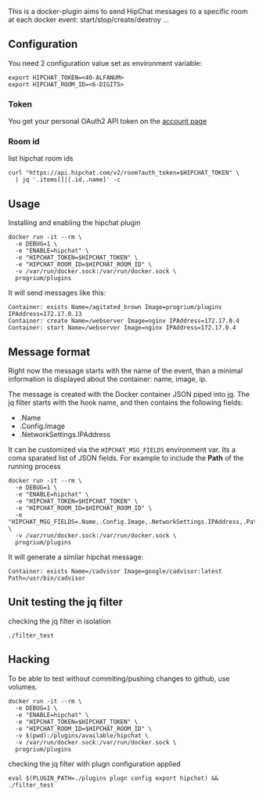 This is a docker-plugin aims to send HipChat messages to a specific
room at each docker event: start/stop/create/destroy ...

## Configuration

You need 2 configuration value set as environment variable:

```
export HIPCHAT_TOKEN=<40-ALFANUM>
export HIPCHAT_ROOM_ID=<6-DIGITS>
```

### Token

You get your personal OAuth2 API token on the
[account page](https://sequenceiq.hipchat.com/account/api)

### Room id

list hipchat room ids
```
curl "https://api.hipchat.com/v2/room?auth_token=$HIPCHAT_TOKEN" \
  | jq '.items[]|[.id,.name]' -c
```

## Usage

Installing and enabling the hipchat plugin

```
docker run -it --rm \
  -e DEBUG=1 \
  -e "ENABLE=hipchat" \
  -e "HIPCHAT_TOKEN=$HIPCHAT_TOKEN" \
  -e "HIPCHAT_ROOM_ID=$HIPCHAT_ROOM_ID" \
  -v /var/run/docker.sock:/var/run/docker.sock \
  progrium/plugins
```

It will send messages like this:

```
Container: exists Name=/agitated_brown Image=progrium/plugins IPAddress=172.17.0.13
Container: create Name=/webserver Image=nginx IPAddress=172.17.0.4
Container: start Name=/webserver Image=nginx IPAddress=172.17.0.4
```

## Message format

Right now the message starts with the name of the event, than a minimal
information is displayed about the container: name, image, ip.

The message is created with the Docker container JSON piped into [jq](http://stedolan.github.io/jq/). 
The jq filter starts with the hook name, and then contains the following fields:

- .Name  
- .Config.Image
- .NetworkSettings.IPAddress

It can be customized via the `HIPCHAT_MSG_FIELDS` environment var. Its a coma
sparated list of JSON fields. For example to include the **Path** of the running process

```
docker run -it --rm \
  -e DEBUG=1 \
  -e "ENABLE=hipchat" \
  -e "HIPCHAT_TOKEN=$HIPCHAT_TOKEN" \
  -e "HIPCHAT_ROOM_ID=$HIPCHAT_ROOM_ID" \
  -e "HIPCHAT_MSG_FIELDS=.Name,.Config.Image,.NetworkSettings.IPAddress,.Path" \
  -v /var/run/docker.sock:/var/run/docker.sock \
  progrium/plugins
```

It will generate a similar hipchat message:
```
Container: exists Name=/cadvisor Image=google/cadvisor:latest Path=/usr/bin/cadvisor
```

## Unit testing the jq filter

checking the jq filter in isolation
```
./filter_test
```

## Hacking

To be able to test without commiting/pushing changes to github, use volumes.

```
docker run -it --rm \
  -e DEBUG=1 \
  -e "ENABLE=hipchat" \
  -e "HIPCHAT_TOKEN=$HIPCHAT_TOKEN" \
  -e "HIPCHAT_ROOM_ID=$HIPCHAT_ROOM_ID" \
  -v $(pwd):/plugins/available/hipchat \
  -v /var/run/docker.sock:/var/run/docker.sock \
  progrium/plugins
```

checking the jq filter with plugn configuration applied
```
eval $(PLUGIN_PATH=./plugins plugn config export hipchat) && ./filter_test
```
